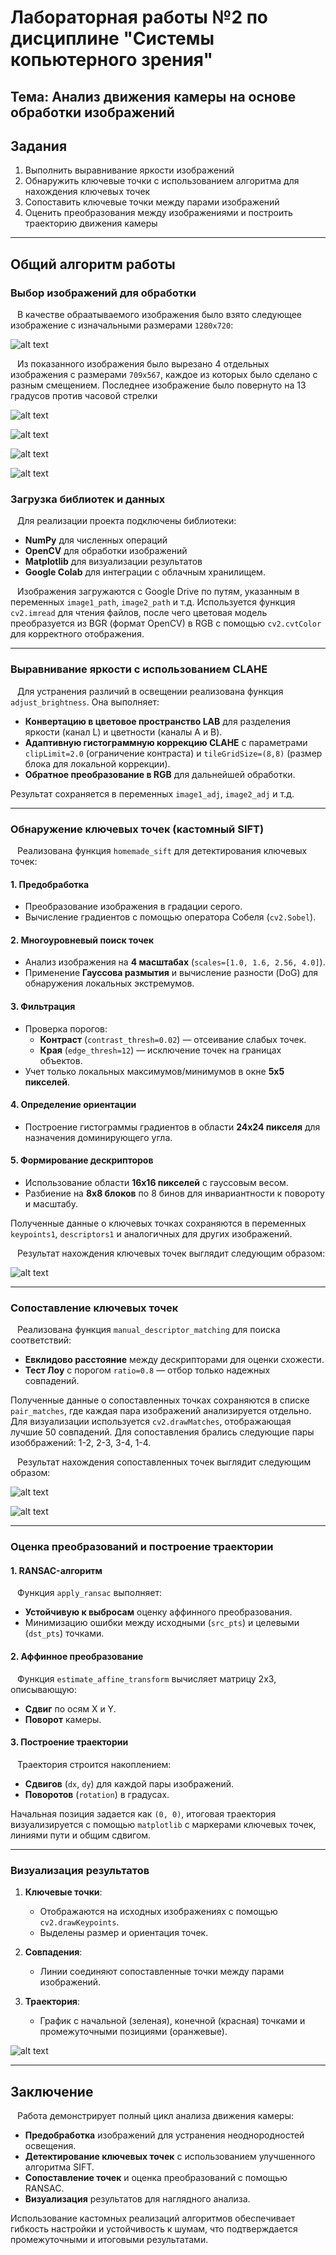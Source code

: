 #   Лабораторная работы №2 по дисциплине "Системы копьютерного зрения"

## **Тема**: Анализ движения камеры на основе обработки изображений  

## Задания  
1. Выполнить выравнивание яркости изображений  
2. Обнаружить ключевые точки с использованием алгоритма для нахождения ключевых точек
3. Сопоставить ключевые точки между парами изображений  
4. Оценить преобразования между изображениями и построить траекторию движения камеры  

---

## Общий алгоритм работы  
### Выбор изображений для обработки

&ensp; В качестве обраатываемого изображения было взято следующее изображение с изначальными размерами `1280х720`:

![alt text](Images4processing/LB2_IMAGE1.jpg)

&ensp; Из показанного изображения было вырезано 4 отдельных изображения с размерами `709х567`, каждое из которых было сделано с разным смещением. Последнее изображение было повернуто на 13 градусов против часовой стрелки

![alt text](Images4processing/LB2_IMAGE1_1.jpg)

![alt text](Images4processing/LB2_IMAGE1_2.jpg)

![alt text](Images4processing/LB2_IMAGE1_3.jpg)

![alt text](Images4processing/LB2_IMAGE1_4.jpg)

### Загрузка библиотек и данных  
&ensp; Для реализации проекта подключены библиотеки:  
- **NumPy** для численных операций  
- **OpenCV** для обработки изображений  
- **Matplotlib** для визуализации результатов  
- **Google Colab** для интеграции с облачным хранилищем.  

&ensp; Изображения загружаются с Google Drive по путям, указанным в переменных `image1_path`, `image2_path` и т.д. Используется функция `cv2.imread` для чтения файлов, после чего цветовая модель преобразуется из BGR (формат OpenCV) в RGB с помощью `cv2.cvtColor` для корректного отображения.  

---

### Выравнивание яркости с использованием CLAHE  
&ensp; Для устранения различий в освещении реализована функция `adjust_brightness`. Она выполняет:  
- **Конвертацию в цветовое пространство LAB** для разделения яркости (канал L) и цветности (каналы A и B).  
- **Адаптивную гистограммную коррекцию CLAHE** с параметрами `clipLimit=2.0` (ограничение контраста) и `tileGridSize=(8,8)` (размер блока для локальной коррекции).  
- **Обратное преобразование в RGB** для дальнейшей обработки.  

Результат сохраняется в переменных `image1_adj`, `image2_adj` и т.д.  

---

### Обнаружение ключевых точек (кастомный SIFT)  
&ensp; Реализована функция `homemade_sift` для детектирования ключевых точек:  

#### 1. Предобработка  
- Преобразование изображения в градации серого.  
- Вычисление градиентов с помощью оператора Собеля (`cv2.Sobel`).  

#### 2. Многоуровневый поиск точек  
- Анализ изображения на **4 масштабах** (`scales=[1.0, 1.6, 2.56, 4.0]`).  
- Применение **Гауссова размытия** и вычисление разности (DoG) для обнаружения локальных экстремумов.  

#### 3. Фильтрация  
- Проверка порогов:  
  - **Контраст** (`contrast_thresh=0.02`) — отсеивание слабых точек.  
  - **Края** (`edge_thresh=12`) — исключение точек на границах объектов.  
- Учет только локальных максимумов/минимумов в окне **5x5 пикселей**.  

#### 4. Определение ориентации  
- Построение гистограммы градиентов в области **24x24 пикселя** для назначения доминирующего угла.  

#### 5. Формирование дескрипторов  
- Использование области **16x16 пикселей** с гауссовым весом.  
- Разбиение на **8x8 блоков** по 8 бинов для инвариантности к повороту и масштабу.  

Полученные данные о ключевых точках сохраняются в переменных `keypoints1`, `descriptors1` и аналогичных для других изображений.  

&ensp; Результат нахождения ключевых точек выглядит следующим образом:

![alt text](Images4show/LB2_IMAGE1_points.png)

---

### Сопоставление ключевых точек  
&ensp; Реализована функция `manual_descriptor_matching` для поиска соответствий:  
- **Евклидово расстояние** между дескрипторами для оценки схожести.  
- **Тест Лоу** с порогом `ratio=0.8` — отбор только надежных совпадений.  

Полученные данные о сопоставленных точках сохраняются в списке `pair_matches`, где каждая пара изображений анализируется отдельно. Для визуализации используется `cv2.drawMatches`, отображающая лучшие 50 совпадений. Для сопоставления брались следующие пары изоббражений: 1-2, 2-3, 3-4, 1-4. 

&ensp; Результат нахождения сопоставленных точек выглядит следующим образом:

![alt text](Images4show/LB2_IMAGE1_points_matching.png)

![alt text](Images4show/LB2_IMAGE2_points_matching.png)

---

### Оценка преобразований и построение траектории  
#### 1. RANSAC-алгоритм  
&ensp; Функция `apply_ransac` выполняет:  
- **Устойчивую к выбросам** оценку аффинного преобразования.  
- Минимизацию ошибки между исходными (`src_pts`) и целевыми (`dst_pts`) точками.  

#### 2. Аффинное преобразование  
&ensp; Функция `estimate_affine_transform` вычисляет матрицу 2x3, описывающую:  
- **Сдвиг** по осям X и Y.  
- **Поворот** камеры.  

#### 3. Построение траектории  
&ensp; Траектория строится накоплением:  
- **Сдвигов** (`dx`, `dy`) для каждой пары изображений.  
- **Поворотов** (`rotation`) в градусах.  

Начальная позиция задается как `(0, 0)`, итоговая траектория визуализируется с помощью `matplotlib` с маркерами ключевых точек, линиями пути и общим сдвигом.  

---

### Визуализация результатов  
1. **Ключевые точки**:  
   - Отображаются на исходных изображениях с помощью `cv2.drawKeypoints`.  
   - Выделены размер и ориентация точек.  

2. **Совпадения**:  
   - Линии соединяют сопоставленные точки между парами изображений.  

3. **Траектория**:  
   - График с начальной (зеленая), конечной (красная) точками и промежуточными позициями (оранжевые).  

![alt text](Images4show/LB2_IMAGE_trajectory.png)

---

## Заключение  
&ensp; Работа демонстрирует полный цикл анализа движения камеры:  
- **Предобработка** изображений для устранения неоднородностей освещения.  
- **Детектирование ключевых точек** с использованием улучшенного алгоритма SIFT.  
- **Сопоставление точек** и оценка преобразований с помощью RANSAC.  
- **Визуализация** результатов для наглядного анализа.  

Использование кастомных реализаций алгоритмов обеспечивает гибкость настройки и устойчивость к шумам, что подтверждается промежуточными и итоговыми результатами.
